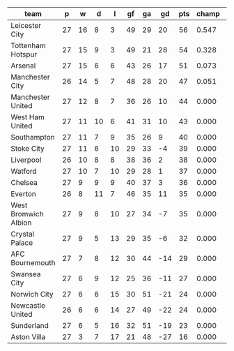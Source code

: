 |         team         | p  | w  | d  | l  | gf | ga | gd  | pts | champ |  rlg  |
|----------------------|----|----|----|----|----|----|-----|-----|-------|-------|
| Leicester City       | 27 | 16 |  8 |  3 | 49 | 29 |  20 |  56 | 0.547 | 0.000|
| Tottenham Hotspur    | 27 | 15 |  9 |  3 | 49 | 21 |  28 |  54 | 0.328 | 0.000|
| Arsenal              | 27 | 15 |  6 |  6 | 43 | 26 |  17 |  51 | 0.073 | 0.000|
| Manchester City      | 26 | 14 |  5 |  7 | 48 | 28 |  20 |  47 | 0.051 | 0.000|
| Manchester United    | 27 | 12 |  8 |  7 | 36 | 26 |  10 |  44 | 0.000 | 0.000|
| West Ham United      | 27 | 11 | 10 |  6 | 41 | 31 |  10 |  43 | 0.000 | 0.000|
| Southampton          | 27 | 11 |  7 |  9 | 35 | 26 |   9 |  40 | 0.000 | 0.000|
| Stoke City           | 27 | 11 |  6 | 10 | 29 | 33 |  -4 |  39 | 0.000 | 0.000|
| Liverpool            | 26 | 10 |  8 |  8 | 38 | 36 |   2 |  38 | 0.000 | 0.000|
| Watford              | 27 | 10 |  7 | 10 | 29 | 28 |   1 |  37 | 0.000 | 0.001|
| Chelsea              | 27 |  9 |  9 |  9 | 40 | 37 |   3 |  36 | 0.000 | 0.001|
| Everton              | 26 |  8 | 11 |  7 | 46 | 35 |  11 |  35 | 0.000 | 0.001|
| West Bromwich Albion | 27 |  9 |  8 | 10 | 27 | 34 |  -7 |  35 | 0.000 | 0.007|
| Crystal Palace       | 27 |  9 |  5 | 13 | 29 | 35 |  -6 |  32 | 0.000 | 0.030|
| AFC Bournemouth      | 27 |  7 |  8 | 12 | 30 | 44 | -14 |  29 | 0.000 | 0.096|
| Swansea City         | 27 |  6 |  9 | 12 | 25 | 36 | -11 |  27 | 0.000 | 0.272|
| Norwich City         | 27 |  6 |  6 | 15 | 30 | 51 | -21 |  24 | 0.000 | 0.458|
| Newcastle United     | 26 |  6 |  6 | 14 | 27 | 49 | -22 |  24 | 0.000 | 0.531|
| Sunderland           | 27 |  6 |  5 | 16 | 32 | 51 | -19 |  23 | 0.000 | 0.618|
| Aston Villa          | 27 |  3 |  7 | 17 | 21 | 48 | -27 |  16 | 0.000 | 0.985|
